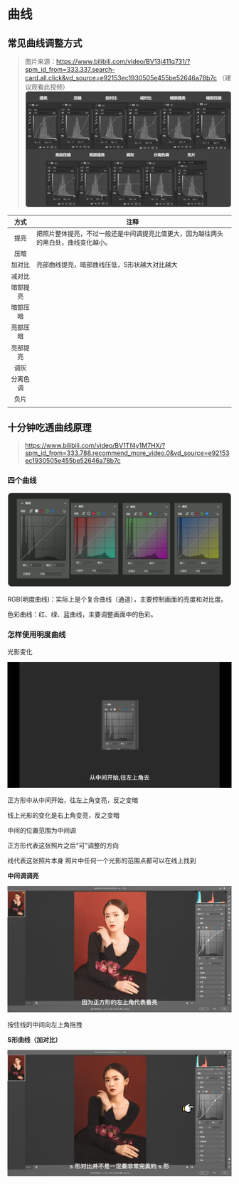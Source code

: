 # 曲线

## 常见曲线调整方式

> 图片来源：https://www.bilibili.com/video/BV13j411q731/?spm_id_from=333.337.search-card.all.click&vd_source=e92153ec1930505e455be52646a78b7c  （建议观看此视频）![image-20231028225019975](./readme.assets/image-20231028225019975-8544407.png)

|   方式   | 注释                                                         |
| :------: | ------------------------------------------------------------ |
|   提亮   | 把照片整体提亮，不过一般还是中间调提亮比值更大，因为越往两头的黑白处，曲线变化越小。 |
|   压暗   |                                                              |
|  加对比  | 亮部曲线提亮，暗部曲线压低，S形状越大对比越大                |
|  减对比  |                                                              |
| 暗部提亮 |                                                              |
| 暗部压暗 |                                                              |
| 亮部压暗 |                                                              |
| 亮部提亮 |                                                              |
|   调灰   |                                                              |
| 分离色调 |                                                              |
|   负片   |                                                              |
|          |                                                              |




## 十分钟吃透曲线原理
>  https://www.bilibili.com/video/BV1Tf4y1M7HX/?spm_id_from=333.788.recommend_more_video.0&vd_source=e92153ec1930505e455be52646a78b7c



### 四个曲线

<img src="./readme.assets/image-20231029202720546.png" alt="image-20231029202720546" style="zoom:50%;" />

RGB(明度曲线)：实际上是个复合曲线（通道），主要控制画面的亮度和对比度。

色彩曲线：红、绿、蓝曲线，主要调整画面中的色彩。



### 怎样使用明度曲线

光影变化

![img](./readme.assets/570e6dd1a0b5a14a97b35ebf9de39956760afe7d.png@620w_!web-note.webp)

正方形中从中间开始，往左上角变亮，反之变暗

线上光影的变化是右上角变亮，反之变暗

中间的位置范围为中间调



正方形代表这张照片之后“可”调整的方向

线代表这张照片本身  照片中任何一个光影的范围点都可以在线上找到



**中间调调亮**

![img](./readme.assets/01372a7e5b90cf8d977d6bfbdfa25031d8c0811b.png@620w_!web-note.webp)

按住线的中间向左上角拖拽



**S形曲线（加对比）**

![img](./readme.assets/d78ed2eb6f4b375639cd62025baeb7e5c43956ce.png@620w_!web-note.webp)

